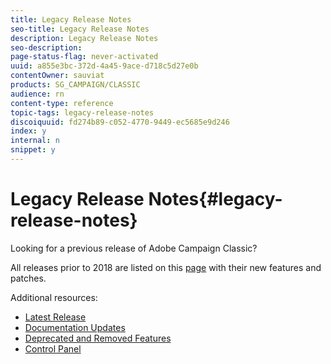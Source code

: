 ```yaml
---
title: Legacy Release Notes
seo-title: Legacy Release Notes
description: Legacy Release Notes
seo-description: 
page-status-flag: never-activated
uuid: a855e3bc-372d-4a45-9ace-d718c5d27e0b
contentOwner: sauviat
products: SG_CAMPAIGN/CLASSIC
audience: rn
content-type: reference
topic-tags: legacy-release-notes
discoiquuid: fd274b89-c052-4770-9449-ec5685e9d246
index: y
internal: n
snippet: y
---
```


# Legacy Release Notes{#legacy-release-notes}

Looking for a previous release of Adobe Campaign Classic?

All releases prior to 2018 are listed on this [page](https://docs.campaign.adobe.com/doc/AC/en/RN_legacy.html) with their new features and patches.
 
Additional resources:

* [Latest Release](../../rn/using/latest-release.md)
* [Documentation Updates](https://helpx.adobe.com/campaign/kb/v7-doc-updates.html)
* [Deprecated and Removed Features](https://helpx.adobe.com/campaign/kb/deprecated-and-removed-features.html)
* [Control Panel](https://helpx.adobe.com/campaign/kb/control-panel.html)
